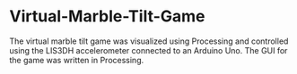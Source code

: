 # Virtual-Marble-Tilt-Game
The virtual marble tilt game was visualized using Processing and controlled using the LIS3DH accelerometer connected to an Arduino Uno. The GUI for the game was written in Processing.
